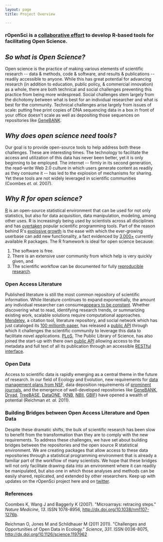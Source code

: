 ```yaml
---
layout: page
title: Project Overview

---
```



### **rOpenSci** is a [collaborative effort](http://ropensci.org/wp-admin/project-overview/ "Profile") to develop R-based tools for facilitating Open Science.

*So what is Open Science?*
--------------------------

Open science is the practice of making various elements of scientific
research -- data & methods, code & software, and results & publications
-- readily accessible to anyone. While this has great potential for
advancing research (in addition to education, public policy, &
commercial innovation) as a whole, there are both technical and social
challenges preventing this practice from being more widespread. Social
challenges stem largely from the dichotomy between what is best for an
individual researcher and what is best for the community. Technical
challenges arise largely from issues of scale: putting free print copies
of DNA sequencing data in a box in front of your office doesn't scale as
well as depositing those sequences on repositories like
[GeneBANK](http://www.ncbi.nlm.nih.gov/genbank/).

*Why does open science need tools?*
-----------------------------------

Our goal is to provide open-source tools to help address both these
challenges. These are interesting times. The technology to facilitate
the access and utilization of this data has never been better, yet it is
only beginning to be employed. The internet -- firmly in its second
generation, the read-write Web 2.0 culture in which users generate
content as readily as they consume it -- has led to the explosion of
mechanisms for sharing. Yet these tools are not widely leveraged in
scientific communities (Coombes _et. al._ 2007).

*Why R for open science?*
-------------------------

[R](http://www.r-project.org/) is an open-source statistical environment
that can be used for not only statistics, but also for data acquisition,
data manipulation, modeling, among other uses. R is increasingly being
used by scientists across all disciplines and has
[overtaken](http://www.tiobe.com/index.php/content/paperinfo/tpci/index.html)
popular scientific programming tools. Part of the reason behind R's
[explosive
growth](http://blog.revolutionanalytics.com/2010/01/r-package-growth.html)
is the ease with which the ever-growing userbase can add new
functionality, a fact evidenced by
[3,000+](http://cran.r-project.org/web/packages/) currently available R
packages. The R framework is ideal for open science because:

1.  The software is free.
2.  There is an extensive user community from which help is very quickly
    given, and
3.  The scientific workflow can be documented for fully [reproducible
    research](http://cran.r-project.org/web/views/ReproducibleResearch.html).

### Open Access Literature

Published literature is still the most common repository of scientific
information. While literature continues to expand exponentially, the
amount any individual researcher can consume[appears to be
constant](http://www.slideshare.net/CameronNeylon/science-in-the-open/90).
Whether discovering what to read, identifying research trends, or
summarizing existing work, scalable solutions require computational
approaches. [Mendeley](http://www.mendeley.com/), a citation tool,
literature repository, and social network which has just cataloged its
[100 millionth
paper](http://www.mendeley.com/blog/progress-update/mendeley-1-0-is-here/),
has released a [public API](http://apidocs.mendeley.com/) through which
it challenges the scientific community to leverage this data to
facilitate novel applications. [PLoS](http://www.plos.org/), The Public
Library of Science, has also joined the start-up with there own [public
API](http://api.plos.org/) allowing access to the metadata and full text
of all its publication through an accessible [RESTful
interface](http://en.wikipedia.org/wiki/Representational_State_Transfer).

### Open Data

Access to scientific data is rapidly emerging as a central theme in the
future of research. In our
field of Ecology and Evolution, new requirements for [data management
plans from NSF](http://www.nsf.gov/news/news_summ.jsp?cntn_id=116928),
data deposition requirements of [prominent
journals](http://datadryad.org/partners), and the emergence of
well-developed repositories like
[GeneBANK](http://www.ncbi.nlm.nih.gov/genbank/),
[Dryad](http://datadryad.org/),
[TreeBASE](http://www.treebase.org/treebase-web/home.html),
[DataONE](https://www.dataone.org/),
([KNB](http://knb.ecoinformatics.org/index.jsp),
[NBII](http://www.nbii.gov/portal/server.pt/community/nbii_home/236),
[GBIF](http://www.gbif.org/)) have opened a wealth of potential
(Reichman _et. al._ 2011).

### Building Bridges between Open Access Literature and Open Data

Despite these dramatic shifts, the bulk of scientific research has been
slow to benefit from the transformation than they are to comply with the
new requirements. To address these challenges, we have set about
building bridges between the repositories and the open source R
statistical environment. We are creating packages that allow access to
these data repositories through a statistical programming environment
that is already a familiar part of the workflow of many scientists. We
hope that these bridges will not only facilitate drawing data into an
environment where it can readily be manipulated, but also one in which
those analyses and methods can be easily shared, replicated, and
extended by other researchers. Keep up with updates on the rOpenSci
project here and on [twitter](http://twitter.com/#!/ropensci "Tweets").


### References 

Coombes K, Wang J and Baggerly K (2007). "Microarrays: retracing
steps." _Nature Medicine_, *13*. ISSN 1078-8956, 
http://dx.doi.org/10.1038/nm1107-1276b.

Reichman O, Jones M and Schildhauer M (2011 2011). "Challenges and
Opportunities of Open Data in Ecology." _Science_, *331*. ISSN
0036-8075, http://dx.doi.org/10.1126/science.1197962


